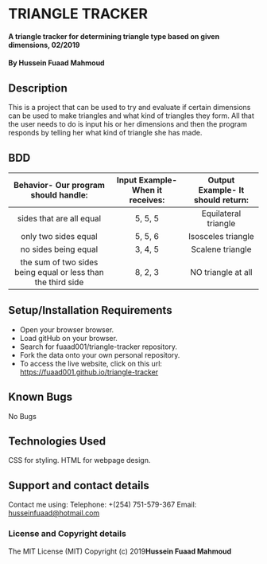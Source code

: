 # TRIANGLE TRACKER
#### A triangle tracker for determining triangle type based on given dimensions, 02/2019
#### By **Hussein Fuaad Mahmoud**
## Description
This is a project that can be used to try and evaluate if certain dimensions can be used to make triangles and what kind of triangles they form. All that the user needs to do is input his or her dimensions and then the program responds by telling her what kind of triangle she has made.
## BDD
| Behavior- Our program should handle: | Input Example- When it receives: | Output Example- It should return: |
| :-------------: | :-------------: | :-------------: |
| sides that are all equal | 5, 5, 5 | Equilateral triangle |
| only two sides equal | 5, 5, 6 | Isosceles triangle |
| no sides being equal | 3, 4, 5 | Scalene triangle |
| the sum of two sides being equal or less than the third side | 8, 2, 3 | NO triangle at all |
## Setup/Installation Requirements
* Open your browser browser.
* Load gitHub on your browser.
* Search for fuaad001/triangle-tracker repository.
* Fork the data onto your own personal repository.
* To access the live website, click on this url: https://fuaad001.github.io/triangle-tracker
## Known Bugs
No Bugs
## Technologies Used
CSS for styling.
HTML for webpage design.
## Support and contact details
Contact me using:
Telephone: +(254) 751-579-367
Email: husseinfuaad@hotmail.com
### License and Copyright details
The MIT License (MIT)
Copyright (c) 2019**Hussein Fuaad Mahmoud**
